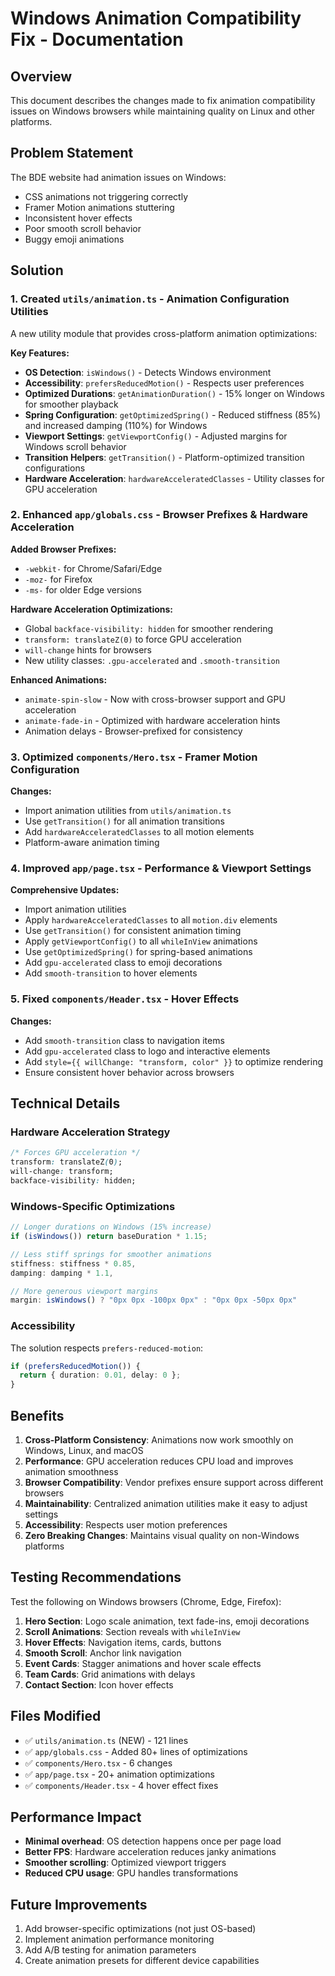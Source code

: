 # Windows Animation Compatibility Fix - Documentation

## Overview
This document describes the changes made to fix animation compatibility issues on Windows browsers while maintaining quality on Linux and other platforms.

## Problem Statement
The BDE website had animation issues on Windows:
- CSS animations not triggering correctly
- Framer Motion animations stuttering
- Inconsistent hover effects
- Poor smooth scroll behavior
- Buggy emoji animations

## Solution

### 1. Created `utils/animation.ts` - Animation Configuration Utilities

A new utility module that provides cross-platform animation optimizations:

**Key Features:**
- **OS Detection**: `isWindows()` - Detects Windows environment
- **Accessibility**: `prefersReducedMotion()` - Respects user preferences
- **Optimized Durations**: `getAnimationDuration()` - 15% longer on Windows for smoother playback
- **Spring Configuration**: `getOptimizedSpring()` - Reduced stiffness (85%) and increased damping (110%) for Windows
- **Viewport Settings**: `getViewportConfig()` - Adjusted margins for Windows scroll behavior
- **Transition Helpers**: `getTransition()` - Platform-optimized transition configurations
- **Hardware Acceleration**: `hardwareAcceleratedClasses` - Utility classes for GPU acceleration

### 2. Enhanced `app/globals.css` - Browser Prefixes & Hardware Acceleration

**Added Browser Prefixes:**
- `-webkit-` for Chrome/Safari/Edge
- `-moz-` for Firefox
- `-ms-` for older Edge versions

**Hardware Acceleration Optimizations:**
- Global `backface-visibility: hidden` for smoother rendering
- `transform: translateZ(0)` to force GPU acceleration
- `will-change` hints for browsers
- New utility classes: `.gpu-accelerated` and `.smooth-transition`

**Enhanced Animations:**
- `animate-spin-slow` - Now with cross-browser support and GPU acceleration
- `animate-fade-in` - Optimized with hardware acceleration hints
- Animation delays - Browser-prefixed for consistency

### 3. Optimized `components/Hero.tsx` - Framer Motion Configuration

**Changes:**
- Import animation utilities from `utils/animation.ts`
- Use `getTransition()` for all animation transitions
- Add `hardwareAcceleratedClasses` to all motion elements
- Platform-aware animation timing

### 4. Improved `app/page.tsx` - Performance & Viewport Settings

**Comprehensive Updates:**
- Import animation utilities
- Apply `hardwareAcceleratedClasses` to all `motion.div` elements
- Use `getTransition()` for consistent animation timing
- Apply `getViewportConfig()` to all `whileInView` animations
- Use `getOptimizedSpring()` for spring-based animations
- Add `gpu-accelerated` class to emoji decorations
- Add `smooth-transition` to hover elements

### 5. Fixed `components/Header.tsx` - Hover Effects

**Changes:**
- Add `smooth-transition` class to navigation items
- Add `gpu-accelerated` class to logo and interactive elements
- Add `style={{ willChange: "transform, color" }}` to optimize rendering
- Ensure consistent hover behavior across browsers

## Technical Details

### Hardware Acceleration Strategy
```css
/* Forces GPU acceleration */
transform: translateZ(0);
will-change: transform;
backface-visibility: hidden;
```

### Windows-Specific Optimizations
```typescript
// Longer durations on Windows (15% increase)
if (isWindows()) return baseDuration * 1.15;

// Less stiff springs for smoother animations
stiffness: stiffness * 0.85,
damping: damping * 1.1,

// More generous viewport margins
margin: isWindows() ? "0px 0px -100px 0px" : "0px 0px -50px 0px"
```

### Accessibility
The solution respects `prefers-reduced-motion`:
```typescript
if (prefersReducedMotion()) {
  return { duration: 0.01, delay: 0 };
}
```

## Benefits

1. **Cross-Platform Consistency**: Animations now work smoothly on Windows, Linux, and macOS
2. **Performance**: GPU acceleration reduces CPU load and improves animation smoothness
3. **Browser Compatibility**: Vendor prefixes ensure support across different browsers
4. **Maintainability**: Centralized animation utilities make it easy to adjust settings
5. **Accessibility**: Respects user motion preferences
6. **Zero Breaking Changes**: Maintains visual quality on non-Windows platforms

## Testing Recommendations

Test the following on Windows browsers (Chrome, Edge, Firefox):

1. **Hero Section**: Logo scale animation, text fade-ins, emoji decorations
2. **Scroll Animations**: Section reveals with `whileInView`
3. **Hover Effects**: Navigation items, cards, buttons
4. **Smooth Scroll**: Anchor link navigation
5. **Event Cards**: Stagger animations and hover scale effects
6. **Team Cards**: Grid animations with delays
7. **Contact Section**: Icon hover effects

## Files Modified

- ✅ `utils/animation.ts` (NEW) - 121 lines
- ✅ `app/globals.css` - Added 80+ lines of optimizations
- ✅ `components/Hero.tsx` - 6 changes
- ✅ `app/page.tsx` - 20+ animation optimizations
- ✅ `components/Header.tsx` - 4 hover effect fixes

## Performance Impact

- **Minimal overhead**: OS detection happens once per page load
- **Better FPS**: Hardware acceleration reduces janky animations
- **Smoother scrolling**: Optimized viewport triggers
- **Reduced CPU usage**: GPU handles transformations

## Future Improvements

1. Add browser-specific optimizations (not just OS-based)
2. Implement animation performance monitoring
3. Add A/B testing for animation parameters
4. Create animation presets for different device capabilities
